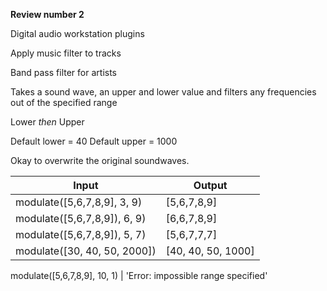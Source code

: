 **Review number 2**

Digital audio workstation plugins

Apply music filter to tracks

Band pass filter for artists

Takes a sound wave, an upper and lower value and filters any frequencies out of the specified range

Lower _then_ Upper

Default lower = 40
Default upper = 1000

Okay to overwrite the original soundwaves.

Input | Output
----- | -----
modulate([5,6,7,8,9], 3, 9) | [5,6,7,8,9]
modulate([5,6,7,8,9]), 6, 9) | [6,6,7,8,9]
modulate([5,6,7,8,9]), 5, 7) | [5,6,7,7,7]
modulate([30, 40, 50, 2000]) | [40, 40, 50, 1000]

modulate([5,6,7,8,9], 10, 1) | 'Error: impossible range specified'
